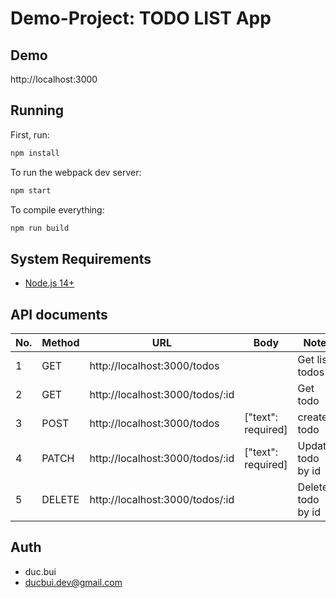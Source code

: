 # Demo-Project: TODO LIST App

## Demo

http://localhost:3000

## Running

First, run:

```sh
npm install
```

To run the webpack dev server:

```sh
npm start
```

To compile everything:

```sh
npm run build
```

## System Requirements

- [Node.js 14+](https://nodejs.org/en/download/)

## API documents

| No. | Method | URL                             | Body               | Note              |
| --- | ------ | ------------------------------- | ------------------ | ----------------- |
| 1   | GET    | http://localhost:3000/todos     |                    | Get list todos    |
| 2   | GET    | http://localhost:3000/todos/:id |                    | Get todo          |
| 3   | POST   | http://localhost:3000/todos     | ["text": required] | create todo       |
| 4   | PATCH  | http://localhost:3000/todos/:id | ["text": required] | Update todo by id |
| 5   | DELETE | http://localhost:3000/todos/:id |                    | Delete todo by id |

## Auth

- duc.bui
- ducbui.dev@gmail.com
